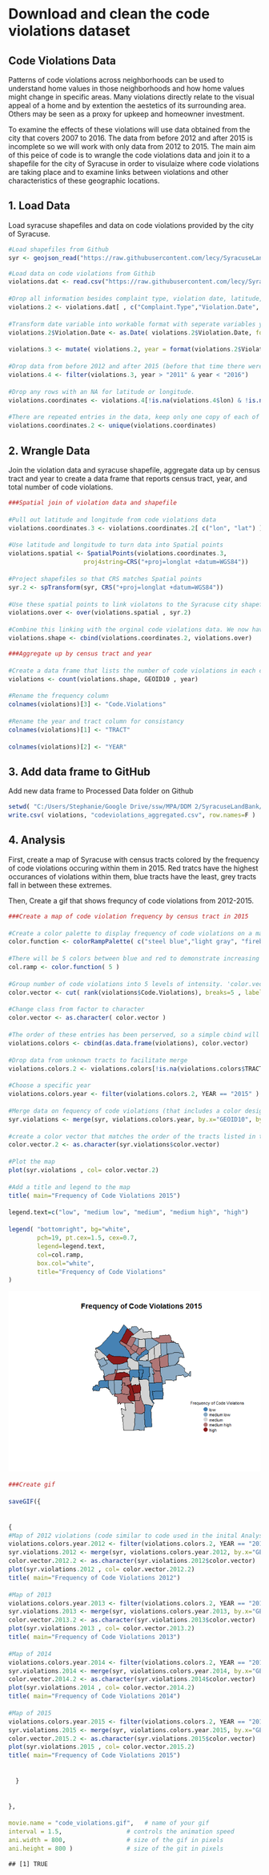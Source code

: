 # Download and clean the code violations dataset



## Code Violations Data

Patterns of code violations across neighborhoods can be used to understand home values in those neighborhoods and how home values might change in specific areas. Many violations directly relate to the visual appeal of a home and by extention the aestetics of its surrounding area. Others may be seen as a proxy for upkeep and homeowner investment. 

To examine the effects of these violations will use data obtained from the city that covers 2007 to 2016. The data from before 2012 and after 2015 is incomplete so we will work with only data from 2012 to 2015. The main aim of this peice of code is to wrangle the code violations data and join it to a shapefile for the city of Syracuse in order to visulaize where code violations are taking place and to examine links between violations and other characteristics of these geographic locations.  

## 1. Load Data

Load syracuse shapefiles and data on code violations provided by the city of Syracuse.


```r
#Load shapefiles from Github
syr <- geojson_read("https://raw.githubusercontent.com/lecy/SyracuseLandBank/master/SHAPEFILES/SYRCensusTracts.geojson", method="local", what="sp" )
```



```r
#Load data on code violations from Githib
violations.dat <- read.csv("https://raw.githubusercontent.com/lecy/SyracuseLandBank/master/DATA/RAW_DATA/codeviolations.csv", header = TRUE)

#Drop all information besides complaint type, violation date, latitude, and longitude
violations.2 <- violations.dat[ , c("Complaint.Type","Violation.Date", "Address", "lat","lon") ]

#Transform date variable into workable format with seperate variables year
violations.2$Violation.Date <- as.Date( violations.2$Violation.Date, format="%m/%d/%Y" )

violations.3 <- mutate( violations.2, year = format(violations.2$Violation.Date, format = "%Y"))

#Drop data from before 2012 and after 2015 (before that time there were less than 60 violatiions logged in each year, after there were around 500. Between 2012 and 2015 each year has around 5,000 violations so we can assume the other data is incomplete)
violations.4 <- filter(violations.3, year > "2011" & year < "2016")

#Drop any rows with an NA for latitude or longitude.
violations.coordinates <- violations.4[!is.na(violations.4$lon) & !is.na(violations.4$lat), ]

#There are repeated entries in the data, keep only one copy of each of these
violations.coordinates.2 <- unique(violations.coordinates)
```

## 2. Wrangle Data

Join the violation data and syracuse shapefile, aggregate data up by census tract and year to create a data frame that reports census tract, year, and total number of code violations.


```r
###Spatial join of violation data and shapefile

#Pull out latitude and longitude from code violations data
violations.coordinates.3 <- violations.coordinates.2[ c("lon", "lat") ]

#Use latitude and longitude to turn data into Spatial points
violations.spatial <- SpatialPoints(violations.coordinates.3,
                     proj4string=CRS("+proj=longlat +datum=WGS84"))

#Project shapefiles so that CRS matches Spatial points
syr.2 <- spTransform(syr, CRS("+proj=longlat +datum=WGS84"))

#Use these spatial points to link violatons to the Syracuse city shapefile by geographic location
violations.over <- over(violations.spatial , syr.2)

#Combine this linking with the orginal code violations data. We now have a data frame with rows that have code violation information and information about the tract that the violation is located within
violations.shape <- cbind(violations.coordinates.2, violations.over)
```



```r
###Aggregate up by census tract and year

#Create a data frame that lists the number of code violations in each census tract by year
violations <- count(violations.shape, GEOID10 , year)

#Rename the frequency column
colnames(violations)[3] <- "Code.Violations"

#Rename the year and tract column for consistancy
colnames(violations)[1] <- "TRACT"

colnames(violations)[2] <- "YEAR"
```

## 3. Add data frame to GitHub

Add new data frame to Processed Data folder on Github 


```r
setwd( "C:/Users/Stephanie/Google Drive/ssw/MPA/DDM 2/SyracuseLandBank/DATA/AGGREGATED_DATA" )
write.csv( violations, "codeviolations_aggregated.csv", row.names=F )
```

## 4. Analysis

First, create a map of Syracuse with census tracts colored by the frequency of code violations occuring within them in 2015. Red tratcs have the highest occurances of violations within them, blue tracts have the least, grey tracts fall in between these extremes.

Then, Create a gif that shows frequncy of code violations from 2012-2015.


```r
###Create a map of code violation frequency by census tract in 2015

#Create a color palette to display frequency of code violations on a map: red will represent high values, blue will represnt low
color.function <- colorRampPalette( c("steel blue","light gray", "firebrick4" ) )

#There will be 5 colors between blue and red to demonstrate increasing intensity
col.ramp <- color.function( 5 )

#Group number of code violations into 5 levels of intensity. 'color.vector' will display the code for the color of the group that each census tract now belongs to 
color.vector <- cut( rank(violations$Code.Violations), breaks=5 , labels=col.ramp )

#Change class from factor to character
color.vector <- as.character( color.vector )

#The order of these entries has been perserved, so a simple cbind will match each row with the color code corresponds to it (based on the number of code violations in that row)
violations.colors <- cbind(as.data.frame(violations), color.vector)

#Drop data from unknown tracts to facilitate merge
violations.colors.2 <- violations.colors[!is.na(violations.colors$TRACT), ]

#Choose a specific year
violations.colors.year <- filter(violations.colors.2, YEAR == "2015" )

#Merge data on fequency of code violations (that includes a color designation) with the syracuse shapefile 
syr.violations <- merge(syr, violations.colors.year, by.x="GEOID10", by.y="TRACT")

#create a color vector that matches the order of the tracts listed in this newly merged data frame
color.vector.2 <- as.character(syr.violations$color.vector)

#Plot the map
plot(syr.violations , col= color.vector.2)

#Add a title and legend to the map
title( main="Frequency of Code Violations 2015")

legend.text=c("low", "medium low", "medium", "medium high", "high")

legend( "bottomright", bg="white",
        pch=19, pt.cex=1.5, cex=0.7,
        legend=legend.text, 
        col=col.ramp, 
        box.col="white",
        title="Frequency of Code Violations" 
)
```

![](Download_and_clean_code_violations_files/figure-html/unnamed-chunk-6-1.png)<!-- -->


```r
###Create gif

saveGIF({


{
#Map of 2012 violations (code similar to code used in the inital Analysis section)
violations.colors.year.2012 <- filter(violations.colors.2, YEAR == "2012" )
syr.violations.2012 <- merge(syr, violations.colors.year.2012, by.x="GEOID10", by.y="TRACT")
color.vector.2012.2 <- as.character(syr.violations.2012$color.vector)
plot(syr.violations.2012 , col= color.vector.2012.2)
title( main="Frequency of Code Violations 2012")

#Map of 2013
violations.colors.year.2013 <- filter(violations.colors.2, YEAR == "2013" )
syr.violations.2013 <- merge(syr, violations.colors.year.2013, by.x="GEOID10", by.y="TRACT")
color.vector.2013.2 <- as.character(syr.violations.2013$color.vector)
plot(syr.violations.2013 , col= color.vector.2013.2)
title( main="Frequency of Code Violations 2013")

#Map of 2014
violations.colors.year.2014 <- filter(violations.colors.2, YEAR == "2014" )
syr.violations.2014 <- merge(syr, violations.colors.year.2014, by.x="GEOID10", by.y="TRACT")
color.vector.2014.2 <- as.character(syr.violations.2014$color.vector)
plot(syr.violations.2014 , col= color.vector.2014.2)
title( main="Frequency of Code Violations 2014")

#Map of 2015
violations.colors.year.2015 <- filter(violations.colors.2, YEAR == "2015" )
syr.violations.2015 <- merge(syr, violations.colors.year.2015, by.x="GEOID10", by.y="TRACT")
color.vector.2015.2 <- as.character(syr.violations.2015$color.vector)
plot(syr.violations.2015 , col= color.vector.2015.2)
title( main="Frequency of Code Violations 2015")

  
  }


}, 

movie.name = "code_violations.gif",   # name of your gif
interval = 1.5,                  # controls the animation speed
ani.width = 800,                 # size of the gif in pixels
ani.height = 800 )               # size of the git in pixels
```

```
## [1] TRUE
```
